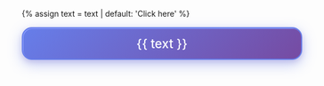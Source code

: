 {% assign text = text | default: 'Click here' %}<div>
<a href="{{ url }}" style="
display: block;
margin: 1rem 0;
text-align: center;
padding: 14px 28px;
border: 2px solid #667eea;
background: linear-gradient(135deg, #667eea 0%, #764ba2 100%);
border-radius: 18px;
color: white;
text-decoration: none;
box-shadow: 0 8px 25px rgba(102, 126, 234, 0.4), 0 4px 10px rgba(118, 75, 162, 0.2), inset 1px 1px 0 #90a2ff;
font-size: 1.6em;
font-weight: 500;
">{{ text }}</a>
</div>